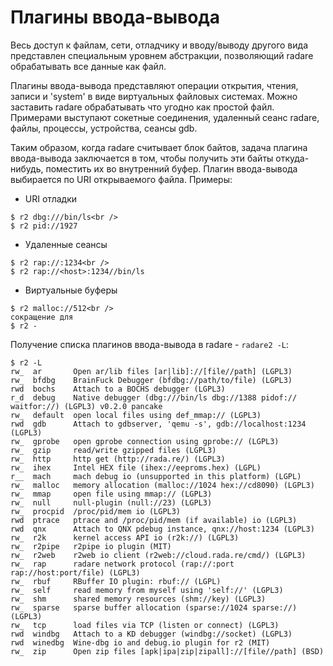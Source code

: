 # Плагины ввода-вывода

Весь доступ к файлам, сети, отладчику и вводу/выводу другого вида представлен специальным уровнем абстракции, позволяющий radare обрабатывать все данные как файл.

Плагины ввода-вывода представляют операции открытия, чтения, записи и 'system' в виде виртуальных файловых системах. Можно заставить radare обрабатывать что угодно как простой файл. Примерами выступают сокетные соединения, удаленный сеанс radare, файлы, процессы, устройства, сеансы gdb.

Таким образом, когда radare считывает блок байтов, задача плагина ввода-вывода заключается в том, чтобы получить эти байты откуда-нибудь, поместить их во внутренний буфер. Плагин ввода-вывода выбирается по URI открываемого файла. Примеры:

* URI отладки
```
$ r2 dbg:///bin/ls<br />
$ r2 pid://1927
```
* Удаленные сеансы
```
$ r2 rap://:1234<br />
$ r2 rap://<host>:1234//bin/ls
```
* Виртуальные буферы
```
$ r2 malloc://512<br />
сокращение для
$ r2 -
```
Получение списка плагинов ввода-вывода в radare - `radare2 -L`:
```
$ r2 -L
rw_  ar       Open ar/lib files [ar|lib]://[file//path] (LGPL3)
rw_  bfdbg    BrainFuck Debugger (bfdbg://path/to/file) (LGPL3)
rwd  bochs    Attach to a BOCHS debugger (LGPL3)
r_d  debug    Native debugger (dbg:///bin/ls dbg://1388 pidof:// waitfor://) (LGPL3) v0.2.0 pancake
rw_  default  open local files using def_mmap:// (LGPL3)
rwd  gdb      Attach to gdbserver, 'qemu -s', gdb://localhost:1234 (LGPL3)
rw_  gprobe   open gprobe connection using gprobe:// (LGPL3)
rw_  gzip     read/write gzipped files (LGPL3)
rw_  http     http get (http://rada.re/) (LGPL3)
rw_  ihex     Intel HEX file (ihex://eeproms.hex) (LGPL)
r__  mach     mach debug io (unsupported in this platform) (LGPL)
rw_  malloc   memory allocation (malloc://1024 hex://cd8090) (LGPL3)
rw_  mmap     open file using mmap:// (LGPL3)
rw_  null     null-plugin (null://23) (LGPL3)
rw_  procpid  /proc/pid/mem io (LGPL3)
rwd  ptrace   ptrace and /proc/pid/mem (if available) io (LGPL3)
rwd  qnx      Attach to QNX pdebug instance, qnx://host:1234 (LGPL3)
rw_  r2k      kernel access API io (r2k://) (LGPL3)
rw_  r2pipe   r2pipe io plugin (MIT)
rw_  r2web    r2web io client (r2web://cloud.rada.re/cmd/) (LGPL3)
rw_  rap      radare network protocol (rap://:port rap://host:port/file) (LGPL3)
rw_  rbuf     RBuffer IO plugin: rbuf:// (LGPL)
rw_  self     read memory from myself using 'self://' (LGPL3)
rw_  shm      shared memory resources (shm://key) (LGPL3)
rw_  sparse   sparse buffer allocation (sparse://1024 sparse://) (LGPL3)
rw_  tcp      load files via TCP (listen or connect) (LGPL3)
rwd  windbg   Attach to a KD debugger (windbg://socket) (LGPL3)
rwd  winedbg  Wine-dbg io and debug.io plugin for r2 (MIT)
rw_  zip      Open zip files [apk|ipa|zip|zipall]://[file//path] (BSD)
```
